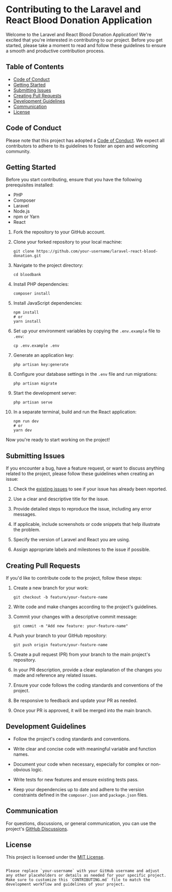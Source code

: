 # Contributing to the Laravel and React Blood Donation Application

Welcome to the Laravel and React Blood Donation Application! We're excited that you're interested in contributing to our project. Before you get started, please take a moment to read and follow these guidelines to ensure a smooth and productive contribution process.

## Table of Contents

   - [Code of Conduct](#code-of-conduct)
   - [Getting Started](#getting-started)
   - [Submitting Issues](#submitting-issues)
   - [Creating Pull Requests](#creating-pull-requests)
   - [Development Guidelines](#development-guidelines)
   - [Communication](#communication)
   - [License](#license)

## Code of Conduct

Please note that this project has adopted a [Code of Conduct](CODE_OF_CONDUCT.md). We expect all contributors to adhere to its guidelines to foster an open and welcoming community.

## Getting Started

Before you start contributing, ensure that you have the following prerequisites installed:

- PHP
- Composer
- Laravel
- Node.js
- npm or Yarn
- React

1. Fork the repository to your GitHub account.

2. Clone your forked repository to your local machine:

   ```shell
   git clone https://github.com/your-username/laravel-react-blood-donation.git
   ```

3. Navigate to the project directory:

   ```shell
   cd bloodbank
   ```

4. Install PHP dependencies:

   ```shell
   composer install
   ```

5. Install JavaScript dependencies:

   ```shell
   npm install
   # or
   yarn install
   ```

6. Set up your environment variables by copying the `.env.example` file to `.env`:

   ```shell
   cp .env.example .env
   ```

7. Generate an application key:

   ```shell
   php artisan key:generate
   ```

8. Configure your database settings in the `.env` file and run migrations:

   ```shell
   php artisan migrate
   ```

9. Start the development server:

   ```shell
   php artisan serve
   ```

10. In a separate terminal, build and run the React application:

    ```shell
    npm run dev
    # or
    yarn dev
    ```

Now you're ready to start working on the project!

## Submitting Issues

If you encounter a bug, have a feature request, or want to discuss anything related to the project, please follow these guidelines when creating an issue:

1. Check the [existing issues](https://github.com/3s-Soft/bloodbank/issues) to see if your issue has already been reported.

2. Use a clear and descriptive title for the issue.

3. Provide detailed steps to reproduce the issue, including any error messages.

4. If applicable, include screenshots or code snippets that help illustrate the problem.

5. Specify the version of Laravel and React you are using.

6. Assign appropriate labels and milestones to the issue if possible.

## Creating Pull Requests

If you'd like to contribute code to the project, follow these steps:

1. Create a new branch for your work:

   ```shell
   git checkout -b feature/your-feature-name
   ```

2. Write code and make changes according to the project's guidelines.

3. Commit your changes with a descriptive commit message:

   ```shell
   git commit -m "Add new feature: your-feature-name"
   ```

4. Push your branch to your GitHub repository:

   ```shell
   git push origin feature/your-feature-name
   ```

5. Create a pull request (PR) from your branch to the main project's repository.

6. In your PR description, provide a clear explanation of the changes you made and reference any related issues.

7. Ensure your code follows the coding standards and conventions of the project.

8. Be responsive to feedback and update your PR as needed.

9. Once your PR is approved, it will be merged into the main branch.

## Development Guidelines

- Follow the project's coding standards and conventions.

- Write clear and concise code with meaningful variable and function names.

- Document your code when necessary, especially for complex or non-obvious logic.

- Write tests for new features and ensure existing tests pass.

- Keep your dependencies up to date and adhere to the version constraints defined in the `composer.json` and `package.json` files.

## Communication

For questions, discussions, or general communication, you can use the project's [GitHub Discussions](https://github.com/your-username/laravel-react-blood-donation/discussions).

## License

This project is licensed under the [MIT License](LICENSE).
```

Please replace `your-username` with your GitHub username and adjust any other placeholders or details as needed for your specific project. Make sure to customize this `CONTRIBUTING.md` file to match the development workflow and guidelines of your project.